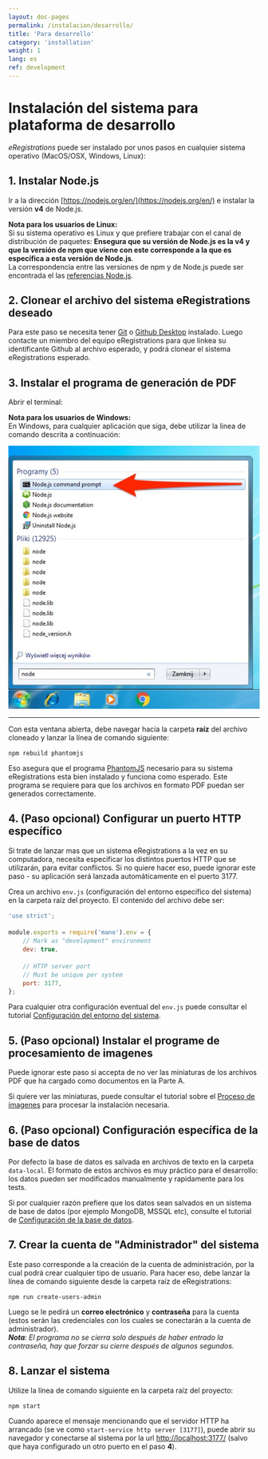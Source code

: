 ```yaml
---
layout: doc-pages
permalink: /instalacion/desarrollo/
title: 'Para desarrollo'
category: 'installation'
weight: 1
lang: es
ref: development
---
```


# Instalación del sistema para plataforma de desarrollo

_eRegistrations_ puede ser instalado por unos pasos en cualquier sistema operativo (MacOS/OSX, Windows, Linux):

## 1. Instalar Node.js

Ir a la dirección [https://nodejs.org/en/](https://nodejs.org/en/) e instalar la versión __v4__ de Node.js.

__Nota para los usuarios de Linux:__  
Si su sistema operativo es Linux y que prefiere trabajar con el canal de distribución de paquetes: __Ensegura que su versión de Node.js es la v4 y que la versión de npm que viene con este corresponde a la que es específica a esta versión de Node.js__.  
La correspondencia entre las versiones de npm y de Node.js puede ser encontrada el las [referencias Node.js](https://nodejs.org/en/download/releases/).

## 2. Clonear el archivo del sistema eRegistrations deseado

Para este paso se necesita tener [Git](https://git-scm.com/) o [Github Desktop](https://desktop.github.com/) instalado. Luego contacte un miembro del equipo eRegistrations para que linkea su identificante Github al archivo esperado, y podrá clonear el sistema eRegistrations esperado.

## 3. Instalar el programa de generación de PDF

Abrir el terminal:

__Nota para los usuarios de Windows:__  
En Windows, para cualquier aplicación que siga, debe utilizar la linea de comando descrita a continuación:

<img src="/img/windows-terminal.jpg" />

---

Con esta ventana abierta, debe navegar hacia la carpeta __raíz__ del archivo cloneado y lanzar la línea de comando siguiente:

```
npm rebuild phantomjs
```

Eso asegura que el programa [PhantomJS](http://phantomjs.org/) necesario para su sistema eRegistrations esta bien instalado y funciona como esperado. Este programa se requiere para que los archivos en formato PDF puedan ser generados correctamente.

## 4. (Paso opcional) Configurar un puerto HTTP específico

Si trate de lanzar mas que un sistema eRegistrations a la vez en su computadora, necesita especificar los distintos puertos HTTP que se utilizarán, para evitar conflictos. Si no quiere hacer eso, puede ignorar este paso - su aplicación será lanzada automáticamente en el puerto 3177.

Crea un archivo `env.js` (configuración del entorno específico del sistema) en la carpeta raíz del proyecto. El contenido del archivo debe ser:

```javascript
'use strict';

module.exports = require('mano').env = {
	// Mark as "development" environment
	dev: true,

	// HTTP server port
	// Must be unique per system
	port: 3177,
};
```

Para cualquier otra configuración eventual del `env.js` puede consultar el tutorial [Configuración del entorno del sistema](/instalacion/entorno-configuracion/).

## 5. (Paso opcional) Instalar el programe de procesamiento de imagenes

Puede ignorar este paso si accepta de no ver las miniaturas de los archivos PDF que ha cargado como documentos en la Parte A.

Si quiere ver las miniaturas, puede consultar el tutorial sobre el [Proceso de imagenes](/instalación/proceso-de-imagenes/) para procesar la instalación necesaria.

## 6. (Paso opcional) Configuración específica de la base de datos

Por defecto la base de datos es salvada en archivos de texto en la carpeta `data-local`. El formato de estos archivos es muy práctico para el desarrollo: los datos pueden ser modificados manualmente y rapidamente para los tests.

Si por cualquier razón prefiere que los datos sean salvados en un sistema de base de datos (por ejemplo MongoDB, MSSQL etc), consulte el tutorial de [Configuración de la base de datos](/instalacion/base-de-datos/).

## 7. Crear la cuenta de "Administrador" del sistema

Este paso corresponde a la creación de la cuenta de administración, por la cual podrá crear cualquier tipo de usuario. Para hacer eso, debe lanzar la línea de comando siguiente desde la carpeta raíz de eRegistrations:

```
npm run create-users-admin
```

Luego se le pedirá un __correo electrónico__ y __contraseña__ para la cuenta (estos serán las credenciales con los cuales se conectarán a la cuenta de administrador).  
_**Nota**: El programa no se cierra solo después de haber entrado la contraseña, hay que forzar su cierre después de algunos segundos._

## 8. Lanzar el sistema

Utilize la línea de comando siguiente en la carpeta raíz del proyecto:

```
npm start
```

Cuando aparece el mensaje mencionando que el servidor HTTP ha arrancado (se ve como `start-service http server [3177]`), puede abrir su navegador y conectarse al sistema por la url [http://localhost:3177/](http://localhost:3177/) (salvo que haya configurado un otro puerto en el paso __4__).